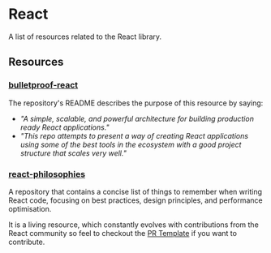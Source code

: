# React

A list of resources related to the React library.

## Resources

### [bulletproof-react](https://github.com/alan2207/bulletproof-react)

The repository's README describes the purpose of this resource by saying:

- _"A simple, scalable, and powerful architecture for building production ready React applications."_
- _"This repo attempts to present a way of creating React applications using some of the best tools in the ecosystem with a good project structure that scales very well."_

### [react-philosophies](https://github.com/mithi/react-philosophies)

A repository that contains a concise list of things to remember when writing React code, focusing on best practices, design principles, and performance optimisation.

It is a living resource, which constantly evolves with contributions from the React community so feel to checkout the [PR Template](https://github.com/mithi/react-philosophies/blob/main/WIP_PR_TEMPLATE.md) if you want to contribute.
